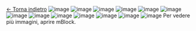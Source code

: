 [<- Torna indietro]()
![image](https://github.com/erikenicole-20132017/ILARY-SISTEMA-OPERATIVO/assets/108028311/0427ef1a-6522-4f3f-8ce1-bacab72069b7)
![image](https://github.com/erikenicole-20132017/ILARY-SISTEMA-OPERATIVO/assets/108028311/e2be4ffa-e04f-4ed9-9002-c2cb5627b585)
![image](https://github.com/erikenicole-20132017/ILARY-SISTEMA-OPERATIVO/assets/108028311/63ecc0ea-49be-4268-b39f-06d8b627c162)
![image](https://github.com/erikenicole-20132017/ILARY-SISTEMA-OPERATIVO/assets/108028311/218141cd-40e9-44d6-ab59-a4873306ca10)
![image](https://github.com/erikenicole-20132017/ILARY-SISTEMA-OPERATIVO/assets/108028311/b230b4f0-ee7b-48d0-ada0-ff712d4e48e9)
![image](https://github.com/erikenicole-20132017/ILARY-SISTEMA-OPERATIVO/assets/108028311/0fef7a18-fad3-4a97-a72f-f71ffc26d25c)
![image](https://github.com/erikenicole-20132017/ILARY-SISTEMA-OPERATIVO/assets/108028311/dcd0790d-67b7-4ea9-8ed1-e3de7224cf11)
![image](https://github.com/erikenicole-20132017/ILARY-SISTEMA-OPERATIVO/assets/108028311/44c46677-91d5-4da9-a3ef-7b9309209a0f)
![image](https://github.com/erikenicole-20132017/ILARY-SISTEMA-OPERATIVO/assets/108028311/98a9fe31-98f1-4ebb-af2d-590f37a0ed31)
![image](https://github.com/erikenicole-20132017/ILARY-SISTEMA-OPERATIVO/assets/108028311/ef5f39df-5074-48fe-86e5-76ea69e783a8)
![image](https://github.com/erikenicole-20132017/ILARY-SISTEMA-OPERATIVO/assets/108028311/1df9670c-ffb1-4e38-9916-67a43fe48b1b)
![image](https://github.com/erikenicole-20132017/ILARY-SISTEMA-OPERATIVO/assets/108028311/a0facb6f-eb33-4e82-8ece-2c7a7a836882)
![image](https://github.com/erikenicole-20132017/ILARY-SISTEMA-OPERATIVO/assets/108028311/adf96ab1-6cc9-4905-9380-b0e4d40a2d98)
Per vedere più immagini, aprire mBlock. 
